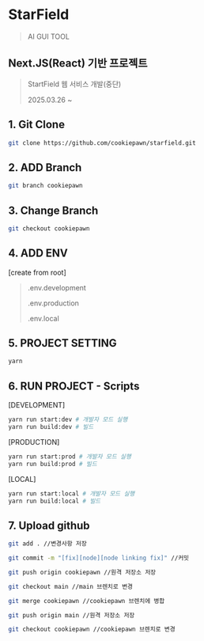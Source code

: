 # StarField
> AI GUI TOOL

## Next.JS(React) 기반 프로젝트
> StartField 웹 서비스 개발(중단)
>
> 2025.03.26 ~



## 1. Git Clone
```bash
git clone https://github.com/cookiepawn/starfield.git
```

## 2. ADD Branch
```bash
git branch cookiepawn
```

## 3. Change Branch
```bash
git checkout cookiepawn
```


## 4. ADD ENV

[create from root]
> .env.development
> 
> .env.production
>
> .env.local


## 5. PROJECT SETTING
```bash
yarn
```


## 6. RUN PROJECT - Scripts
[DEVELOPMENT]
```bash
yarn run start:dev # 개발자 모드 실행
yarn run build:dev # 빌드
```

[PRODUCTION]
```bash
yarn run start:prod # 개발자 모드 실행
yarn run build:prod # 빌드
```

[LOCAL]
```bash
yarn run start:local # 개발자 모드 실행
yarn run build:local # 빌드
```


## 7. Upload github
```bash
git add . //변경사항 저장

git commit -m "[fix][node][node linking fix]" //커밋

git push origin cookiepawn //원격 저장소 저장

git checkout main //main 브렌치로 변경

git merge cookiepawn //cookiepawn 브렌치에 병합

git push origin main //원격 저장소 저장

git checkout cookiepawn //cookiepawn 브렌치로 변경
```






